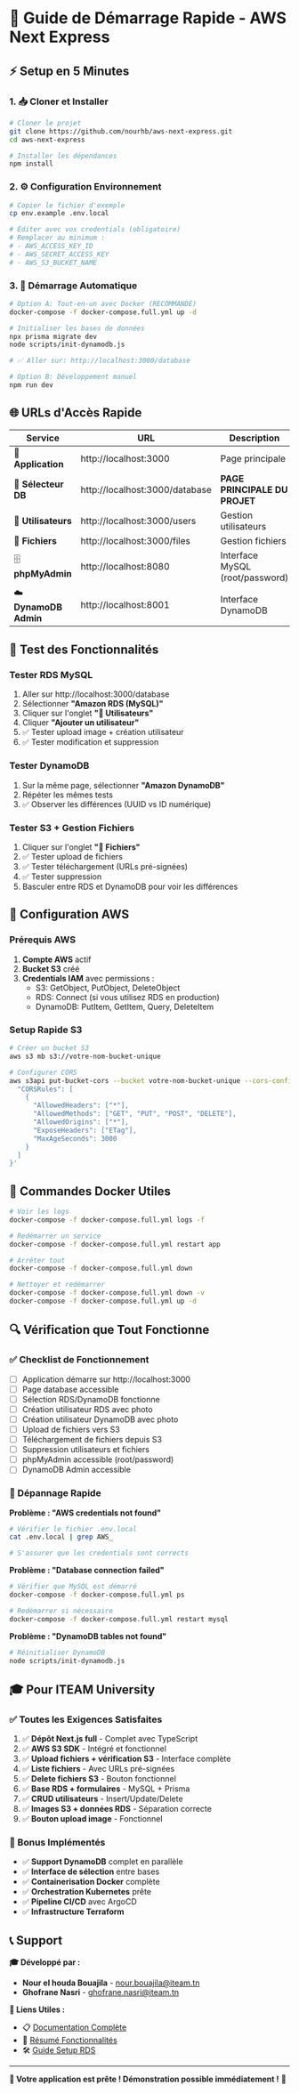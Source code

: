 # 🚀 Guide de Démarrage Rapide - AWS Next Express

## ⚡ **Setup en 5 Minutes**

### **1. 📥 Cloner et Installer**

```bash
# Cloner le projet
git clone https://github.com/nourhb/aws-next-express.git
cd aws-next-express

# Installer les dépendances
npm install
```

### **2. ⚙️ Configuration Environnement**

```bash
# Copier le fichier d'exemple
cp env.example .env.local

# Éditer avec vos credentials (obligatoire)
# Remplacer au minimum :
# - AWS_ACCESS_KEY_ID
# - AWS_SECRET_ACCESS_KEY  
# - AWS_S3_BUCKET_NAME
```

### **3. 🚀 Démarrage Automatique**

```bash
# Option A: Tout-en-un avec Docker (RECOMMANDÉ)
docker-compose -f docker-compose.full.yml up -d

# Initialiser les bases de données
npx prisma migrate dev
node scripts/init-dynamodb.js

# ✅ Aller sur: http://localhost:3000/database
```

```bash
# Option B: Développement manuel
npm run dev
```

## 🌐 **URLs d'Accès Rapide**

| **Service** | **URL** | **Description** |
|-------------|---------|-----------------|
| 🎯 **Application** | http://localhost:3000 | Page principale |
| 🔀 **Sélecteur DB** | http://localhost:3000/database | **PAGE PRINCIPALE DU PROJET** |
| 👥 **Utilisateurs** | http://localhost:3000/users | Gestion utilisateurs |
| 📁 **Fichiers** | http://localhost:3000/files | Gestion fichiers |
| 🗄️ **phpMyAdmin** | http://localhost:8080 | Interface MySQL (root/password) |
| ☁️ **DynamoDB Admin** | http://localhost:8001 | Interface DynamoDB |

## 🎯 **Test des Fonctionnalités**

### **Tester RDS MySQL**
1. Aller sur http://localhost:3000/database
2. Sélectionner **"Amazon RDS (MySQL)"**
3. Cliquer sur l'onglet **"👥 Utilisateurs"**
4. Cliquer **"Ajouter un utilisateur"**
5. ✅ Tester upload image + création utilisateur
6. ✅ Tester modification et suppression

### **Tester DynamoDB**
1. Sur la même page, sélectionner **"Amazon DynamoDB"**
2. Répéter les mêmes tests
3. ✅ Observer les différences (UUID vs ID numérique)

### **Tester S3 + Gestion Fichiers**
1. Cliquer sur l'onglet **"📁 Fichiers"**
2. ✅ Tester upload de fichiers
3. ✅ Tester téléchargement (URLs pré-signées)
4. ✅ Tester suppression
5. Basculer entre RDS et DynamoDB pour voir les différences

## 🔧 **Configuration AWS**

### **Prérequis AWS**
1. **Compte AWS** actif
2. **Bucket S3** créé
3. **Credentials IAM** avec permissions :
   - S3: GetObject, PutObject, DeleteObject
   - RDS: Connect (si vous utilisez RDS en production)
   - DynamoDB: PutItem, GetItem, Query, DeleteItem

### **Setup Rapide S3**
```bash
# Créer un bucket S3
aws s3 mb s3://votre-nom-bucket-unique

# Configurer CORS
aws s3api put-bucket-cors --bucket votre-nom-bucket-unique --cors-configuration '{
  "CORSRules": [
    {
      "AllowedHeaders": ["*"],
      "AllowedMethods": ["GET", "PUT", "POST", "DELETE"],
      "AllowedOrigins": ["*"],
      "ExposeHeaders": ["ETag"],
      "MaxAgeSeconds": 3000
    }
  ]
}'
```

## 🐳 **Commandes Docker Utiles**

```bash
# Voir les logs
docker-compose -f docker-compose.full.yml logs -f

# Redémarrer un service
docker-compose -f docker-compose.full.yml restart app

# Arrêter tout
docker-compose -f docker-compose.full.yml down

# Nettoyer et redémarrer
docker-compose -f docker-compose.full.yml down -v
docker-compose -f docker-compose.full.yml up -d
```

## 🔍 **Vérification que Tout Fonctionne**

### **✅ Checklist de Fonctionnement**

- [ ] Application démarre sur http://localhost:3000
- [ ] Page database accessible
- [ ] Sélection RDS/DynamoDB fonctionne
- [ ] Création utilisateur RDS avec photo
- [ ] Création utilisateur DynamoDB avec photo
- [ ] Upload de fichiers vers S3
- [ ] Téléchargement de fichiers depuis S3
- [ ] Suppression utilisateurs et fichiers
- [ ] phpMyAdmin accessible (root/password)
- [ ] DynamoDB Admin accessible

### **🐛 Dépannage Rapide**

**Problème : "AWS credentials not found"**
```bash
# Vérifier le fichier .env.local
cat .env.local | grep AWS_

# S'assurer que les credentials sont corrects
```

**Problème : "Database connection failed"**
```bash
# Vérifier que MySQL est démarré
docker-compose -f docker-compose.full.yml ps

# Redémarrer si nécessaire
docker-compose -f docker-compose.full.yml restart mysql
```

**Problème : "DynamoDB tables not found"**
```bash
# Réinitialiser DynamoDB
node scripts/init-dynamodb.js
```

## 🎓 **Pour ITEAM University**

### **✅ Toutes les Exigences Satisfaites**

1. ✅ **Dépôt Next.js full** - Complet avec TypeScript
2. ✅ **AWS S3 SDK** - Intégré et fonctionnel
3. ✅ **Upload fichiers + vérification S3** - Interface complète
4. ✅ **Liste fichiers** - Avec URLs pré-signées
5. ✅ **Delete fichiers S3** - Bouton fonctionnel
6. ✅ **Base RDS + formulaires** - MySQL + Prisma
7. ✅ **CRUD utilisateurs** - Insert/Update/Delete
8. ✅ **Images S3 + données RDS** - Séparation correcte
9. ✅ **Bouton upload image** - Fonctionnel

### **🚀 Bonus Implémentés**

- ✅ **Support DynamoDB** complet en parallèle
- ✅ **Interface de sélection** entre bases
- ✅ **Containerisation Docker** complète  
- ✅ **Orchestration Kubernetes** prête
- ✅ **Pipeline CI/CD** avec ArgoCD
- ✅ **Infrastructure Terraform**

## 📞 **Support**

**🎓 Développé par :**
- **Nour el houda Bouajila** - nour.bouajila@iteam.tn
- **Ghofrane Nasri** - ghofrane.nasri@iteam.tn

**🔗 Liens Utiles :**
- 📋 [Documentation Complète](./README.md)
- 🎯 [Résumé Fonctionnalités](./FEATURES-SUMMARY.md)  
- 🛠️ [Guide Setup RDS](./README-RDS-SETUP.md)

---

**🎉 Votre application est prête ! Démonstration possible immédiatement !** 🚀 